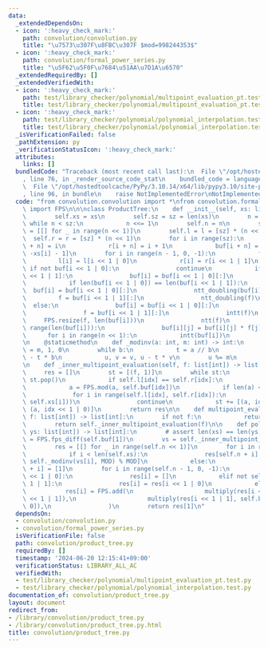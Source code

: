 ```yaml
---
data:
  _extendedDependsOn:
  - icon: ':heavy_check_mark:'
    path: convolution/convolution.py
    title: "\u7573\u307F\u8FBC\u307F $mod=998244353$"
  - icon: ':heavy_check_mark:'
    path: convolution/formal_power_series.py
    title: "\u5F62\u5F0F\u7684\u51AA\u7D1A\u6570"
  _extendedRequiredBy: []
  _extendedVerifiedWith:
  - icon: ':heavy_check_mark:'
    path: test/library_checker/polynomial/multipoint_evaluation_pt.test.py
    title: test/library_checker/polynomial/multipoint_evaluation_pt.test.py
  - icon: ':heavy_check_mark:'
    path: test/library_checker/polynomial/polynomial_interpolation.test.py
    title: test/library_checker/polynomial/polynomial_interpolation.test.py
  _isVerificationFailed: false
  _pathExtension: py
  _verificationStatusIcon: ':heavy_check_mark:'
  attributes:
    links: []
  bundledCode: "Traceback (most recent call last):\n  File \"/opt/hostedtoolcache/PyPy/3.10.14/x64/lib/pypy3.10/site-packages/onlinejudge_verify/documentation/build.py\"\
    , line 76, in _render_source_code_stat\n    bundled_code = language.bundle(\n\
    \  File \"/opt/hostedtoolcache/PyPy/3.10.14/x64/lib/pypy3.10/site-packages/onlinejudge_verify/languages/python.py\"\
    , line 96, in bundle\n    raise NotImplementedError\nNotImplementedError\n"
  code: "from convolution.convolution import *\nfrom convolution.formal_power_series\
    \ import FPS\n\n\nclass ProductTree:\n    def __init__(self, xs: list[int]):\n\
    \        self.xs = xs\n        self.sz = sz = len(xs)\n        n = 1\n       \
    \ while n < sz:\n            n <<= 1\n        self.n = n\n        self.buf = buf\
    \ = [[] for _ in range(n << 1)]\n        self.l = l = [sz] * (n << 1)\n      \
    \  self.r = r = [sz] * (n << 1)\n        for i in range(sz):\n            l[i\
    \ + n] = i\n            r[i + n] = i + 1\n            buf[i + n] = [-xs[i] + 1,\
    \ -xs[i] - 1]\n        for i in range(n - 1, 0, -1):\n            f = []\n   \
    \         l[i] = l[i << 1 | 0]\n            r[i] = r[i << 1 | 1]\n           \
    \ if not buf[i << 1 | 0]:\n                continue\n            if not buf[i\
    \ << 1 | 1]:\n                buf[i] = buf[i << 1 | 0][:]\n                continue\n\
    \            if len(buf[i << 1 | 0]) == len(buf[i << 1 | 1]):\n              \
    \  buf[i] = buf[i << 1 | 0][:]\n                ntt_doubling(buf[i])\n       \
    \         f = buf[i << 1 | 1][:]\n                ntt_doubling(f)\n          \
    \  else:\n                buf[i] = buf[i << 1 | 0][:]\n                ntt_doubling(buf[i])\n\
    \                f = buf[i << 1 | 1][:]\n                intt(f)\n           \
    \     FPS.resize(f, len(buf[i]))\n                ntt(f)\n            for j in\
    \ range(len(buf[i])):\n                buf[i][j] = buf[i][j] * f[j] % MOD\n  \
    \      for i in range(n << 1):\n            intt(buf[i])\n            FPS.shrink(buf[i])\n\
    \n    @staticmethod\n    def _modinv(a: int, m: int) -> int:\n        b, u, v\
    \ = m, 1, 0\n        while b:\n            t = a // b\n            a, b = b, a\
    \ - t * b\n            u, v = v, u - t * v\n        u %= m\n        return u\n\
    \n    def _inner_multipoint_evaluation(self, f: list[int]) -> list[int]:\n   \
    \     res = []\n        st = [(f, 1)]\n        while st:\n            a, idx =\
    \ st.pop()\n            if self.l[idx] == self.r[idx]:\n                continue\n\
    \            a = FPS.mod(a, self.buf[idx])\n            if len(a) <= 64:\n   \
    \             for i in range(self.l[idx], self.r[idx]):\n                    res.append(FPS.eval(a,\
    \ self.xs[i]))\n                continue\n            st += [(a, idx << 1 | 1),\
    \ (a, idx << 1 | 0)]\n        return res\n\n    def multipoint_evaluation(self,\
    \ f: list[int]) -> list[int]:\n        if not f:\n            return [0] * self.sz\n\
    \        return self._inner_multipoint_evaluation(f)\n\n    def polynomial_interpolation(self,\
    \ ys: list[int]) -> list[int]:\n        # assert len(xs) == len(ys)\n        w\
    \ = FPS.fps_diff(self.buf[1])\n        vs = self._inner_multipoint_evaluation(w)\n\
    \        res = [[] for _ in range(self.n << 1)]\n        for i in range(self.n):\n\
    \            if i < len(self.xs):\n                res[self.n + i] = [ys[i] *\
    \ self._modinv(vs[i], MOD) % MOD]\n            else:\n                res[self.n\
    \ + i] = [1]\n        for i in range(self.n - 1, 0, -1):\n            if not self.buf[i\
    \ << 1 | 0]:\n                res[i] = []\n            elif not self.buf[i <<\
    \ 1 | 1]:\n                res[i] = res[i << 1 | 0]\n            else:\n     \
    \           res[i] = FPS.add(\n                    multiply(res[i << 1 | 0], self.buf[i\
    \ << 1 | 1]),\n                    multiply(res[i << 1 | 1], self.buf[i << 1 |\
    \ 0]),\n                )\n        return res[1]\n"
  dependsOn:
  - convolution/convolution.py
  - convolution/formal_power_series.py
  isVerificationFile: false
  path: convolution/product_tree.py
  requiredBy: []
  timestamp: '2024-06-20 12:15:41+09:00'
  verificationStatus: LIBRARY_ALL_AC
  verifiedWith:
  - test/library_checker/polynomial/multipoint_evaluation_pt.test.py
  - test/library_checker/polynomial/polynomial_interpolation.test.py
documentation_of: convolution/product_tree.py
layout: document
redirect_from:
- /library/convolution/product_tree.py
- /library/convolution/product_tree.py.html
title: convolution/product_tree.py
---
```


